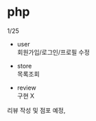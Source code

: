 # php

1/25 
- user<br>
회원가입/로그인/프로필 수정<br>

- store<br> 
목록조회 <br>

- review<br>
구현 X

리뷰 작성 및 점포 예정,

